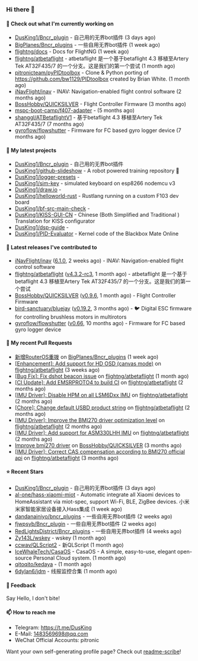 ### Hi there 👋

#### 👷 Check out what I'm currently working on

- [DusKing1/Bncr_plugin](https://github.com/DusKing1/Bncr_plugin) - 自己用的无界bot插件 (3 days ago)
- [BigPlanes/Bncr_plugins](https://github.com/BigPlanes/Bncr_plugins) - 一些自用无界bot插件 (1 week ago)
- [flightng/docs](https://github.com/flightng/docs) - Docs for FlightNG (1 week ago)
- [flightng/atbetaflight](https://github.com/flightng/atbetaflight) - atbetaflight 是一个基于betaflight 4.3  移植至Artery Tek AT32F435/7 的一个分支。这是我们的第一个尝试 (1 month ago)
- [pitronicteam/pyPIDtoolbox](https://github.com/pitronicteam/pyPIDtoolbox) - Clone &amp; Python porting of https://github.com/bw1129/PIDtoolbox created by Brian White. (1 month ago)
- [iNavFlight/inav](https://github.com/iNavFlight/inav) - INAV: Navigation-enabled flight control software (2 months ago)
- [BossHobby/QUICKSILVER](https://github.com/BossHobby/QUICKSILVER) - Flight Controller Firmware (3 months ago)
- [mspc-boot-camp/f407-adapter](https://github.com/mspc-boot-camp/f407-adapter) -  (5 months ago)
- [shanggl/ATBetaflightV1](https://github.com/shanggl/ATBetaflightV1) - 基于betaflight 4.3  移植至Artery Tek AT32F435/7 (7 months ago)
- [gyroflow/flowshutter](https://github.com/gyroflow/flowshutter) - Firmware for FC based gyro logger device (7 months ago)

#### 🌱 My latest projects

- [DusKing1/Bncr_plugin](https://github.com/DusKing1/Bncr_plugin) - 自己用的无界bot插件
- [DusKing1/github-slideshow](https://github.com/DusKing1/github-slideshow) - A robot powered training repository :robot:
- [DusKing1/logger-presets](https://github.com/DusKing1/logger-presets) - 
- [DusKing1/sim-key](https://github.com/DusKing1/sim-key) - simulated keyboard on esp8266 nodemcu v3
- [DusKing1/draw.io](https://github.com/DusKing1/draw.io) - 
- [DusKing1/helloworld-rust](https://github.com/DusKing1/helloworld-rust) - Rustlang running on a custom F103 dev board
- [DusKing1/bf-src-main-check](https://github.com/DusKing1/bf-src-main-check) - 
- [DusKing1/KISS-GUI-CN](https://github.com/DusKing1/KISS-GUI-CN) - Chinese (Both Simplified and Traditional ) Translation for KISS configurator
- [DusKing1/dsp-guide](https://github.com/DusKing1/dsp-guide) - 
- [DusKing1/PID-Evaluator](https://github.com/DusKing1/PID-Evaluator) - Kernel code of the Blackbox Mate Online

#### 🔭 Latest releases I've contributed to

- [iNavFlight/inav](https://github.com/iNavFlight/inav) ([6.1.0](https://github.com/iNavFlight/inav/releases/tag/6.1.0), 2 weeks ago) - INAV: Navigation-enabled flight control software
- [flightng/atbetaflight](https://github.com/flightng/atbetaflight) ([v4.3.2-rc3](https://github.com/flightng/atbetaflight/releases/tag/v4.3.2-rc3), 1 month ago) - atbetaflight 是一个基于betaflight 4.3  移植至Artery Tek AT32F435/7 的一个分支。这是我们的第一个尝试
- [BossHobby/QUICKSILVER](https://github.com/BossHobby/QUICKSILVER) ([v0.9.6](https://github.com/BossHobby/QUICKSILVER/releases/tag/v0.9.6), 1 month ago) - Flight Controller Firmware
- [bird-sanctuary/bluejay](https://github.com/bird-sanctuary/bluejay) ([v0.19.2](https://github.com/bird-sanctuary/bluejay/releases/tag/v0.19.2), 3 months ago) - :bird: Digital ESC firmware for controlling brushless motors in multirotors
- [gyroflow/flowshutter](https://github.com/gyroflow/flowshutter) ([v0.66](https://github.com/gyroflow/flowshutter/releases/tag/v0.66), 10 months ago) - Firmware for FC based gyro logger device

#### 🔨 My recent Pull Requests

- [新增RouterOS重拨](https://github.com/BigPlanes/Bncr_plugins/pull/6) on [BigPlanes/Bncr_plugins](https://github.com/BigPlanes/Bncr_plugins) (1 week ago)
- [[Enhancement]: Add support for HD OSD (canvas mode)](https://github.com/flightng/atbetaflight/pull/54) on [flightng/atbetaflight](https://github.com/flightng/atbetaflight) (3 weeks ago)
- [[Bug Fix]: Fix dshot beacon issue](https://github.com/flightng/atbetaflight/pull/46) on [flightng/atbetaflight](https://github.com/flightng/atbetaflight) (1 month ago)
- [[CI Update]: Add EMSRPROTO4 to build CI](https://github.com/flightng/atbetaflight/pull/44) on [flightng/atbetaflight](https://github.com/flightng/atbetaflight) (2 months ago)
- [[IMU Driver]: Disable HPM on all LSM6Dxx IMU](https://github.com/flightng/atbetaflight/pull/40) on [flightng/atbetaflight](https://github.com/flightng/atbetaflight) (2 months ago)
- [[Chore]: Change default USBD product string](https://github.com/flightng/atbetaflight/pull/39) on [flightng/atbetaflight](https://github.com/flightng/atbetaflight) (2 months ago)
- [[IMU Driver]: Improve the BMI270 driver optimization level](https://github.com/flightng/atbetaflight/pull/37) on [flightng/atbetaflight](https://github.com/flightng/atbetaflight) (2 months ago)
- [[IMU Driver]: Add support for ASM330LHH IMU](https://github.com/flightng/atbetaflight/pull/35) on [flightng/atbetaflight](https://github.com/flightng/atbetaflight) (2 months ago)
- [Improve bmi270 driver](https://github.com/BossHobby/QUICKSILVER/pull/90) on [BossHobby/QUICKSILVER](https://github.com/BossHobby/QUICKSILVER) (3 months ago)
- [[IMU Driver]: Correct CAS compensation according to BMI270 official api](https://github.com/flightng/atbetaflight/pull/34) on [flightng/atbetaflight](https://github.com/flightng/atbetaflight) (3 months ago)

#### ⭐ Recent Stars

- [DusKing1/Bncr_plugin](https://github.com/DusKing1/Bncr_plugin) - 自己用的无界bot插件 (3 days ago)
- [al-one/hass-xiaomi-miot](https://github.com/al-one/hass-xiaomi-miot) - Automatic integrate all Xiaomi devices to HomeAssistant via miot-spec, support Wi-Fi, BLE, ZigBee devices. 小米米家智能家居设备接入Hass集成 (1 week ago)
- [dandanainiyo/bncr_plugins](https://github.com/dandanainiyo/bncr_plugins) - 一些自用无界bot插件 (2 weeks ago)
- [fjwpsyb/Bncr_plugin](https://github.com/fjwpsyb/Bncr_plugin) - 一些自用无界bot插件 (2 weeks ago)
- [RedLightsDistrict/Bncr_plugins](https://github.com/RedLightsDistrict/Bncr_plugins) - 一些自用无界bot插件 (4 weeks ago)
- [Zy143L/wskey](https://github.com/Zy143L/wskey) - wskey (1 month ago)
- [ccwav/QLScript2](https://github.com/ccwav/QLScript2) - 新QLScript (1 month ago)
- [IceWhaleTech/CasaOS](https://github.com/IceWhaleTech/CasaOS) - CasaOS - A simple, easy-to-use, elegant open-source Personal Cloud system. (1 month ago)
- [qitoqito/kedaya](https://github.com/qitoqito/kedaya) -  (1 month ago)
- [6dylan6/jdm](https://github.com/6dylan6/jdm) - 线报监控合集 (1 month ago)

#### 💬 Feedback

Say Hello, I don't bite!

#### 📫 How to reach me

- Telegram: https://t.me/DusKing
- E-Mail: 1483569698@qq.com
- WeChat Official Accounts: pitronic

Want your own self-generating profile page? Check out [readme-scribe](https://github.com/muesli/readme-scribe)!
